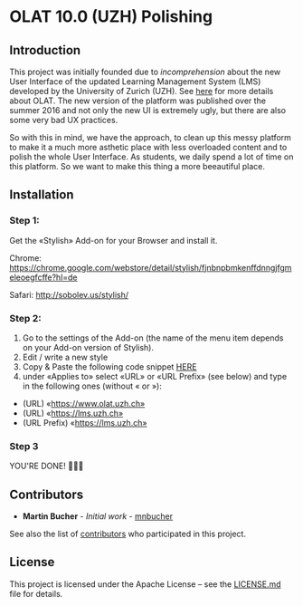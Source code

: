 # OLAT 10.0 (UZH) Polishing

## Introduction

This project was initially founded due to *incomprehension* about the new User Interface of the updated Learning Management System (LMS) developed by the University of Zurich (UZH). 
See [here](https://en.wikipedia.org/wiki/OLAT) for more details about OLAT. The new version of the platform was published over the summer 2016 and not only the new UI is extremely ugly, but there are also some very bad UX practices.

So with this in mind, we have the approach, to clean up this messy platform to make it a much more asthetic place with less overloaded content and to polish the whole User Interface. As students, we daily spend a lot of time on this platform. So we want to make this thing a more beeautiful place.

## Installation

### Step 1:

Get the «Stylish» Add-on for your Browser and install it.

Chrome: https://chrome.google.com/webstore/detail/stylish/fjnbnpbmkenffdnngjfgmeleoegfcffe?hl=de

Safari: http://sobolev.us/stylish/

### Step 2: 

1. Go to the settings of the Add-on (the name of the menu item depends on your Add-on version of Stylish).
2. Edit / write a new style
3. Copy & Paste the following code snippet [HERE](https://raw.githubusercontent.com/mnbucher/olat/master/olatPolishing.scss)
4. under «Applies to» select «URL» or «URL Prefix» (see below) and type in the following ones (without « or »):
- (URL) «https://www.olat.uzh.ch»
- (URL) «https://lms.uzh.ch»
- (URL Prefix) «https://lms.uzh.ch»

### Step 3

YOU'RE DONE! 👍🏼🎉

## Contributors

* **Martin Bucher** - *Initial work* - [mnbucher](https://github.com/mnbucher)

See also the list of [contributors](https://github.com/mnbucher/olat/contributors) who participated in this project.

## License
This project is licensed under the Apache License – see the [LICENSE.md](LICENSE.md) file for details.
